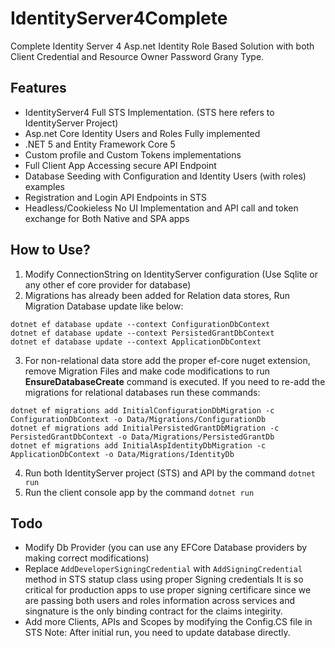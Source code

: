 # IdentityServer4Complete
Complete Identity Server 4 Asp.net Identity Role Based Solution with both Client Credential and Resource Owner Password Grany Type. 

## Features
- IdentityServer4 Full STS Implementation. (STS here refers to IdentityServer Project)
- Asp.net Core Identity Users and Roles Fully implemented
- .NET 5 and Entity Framework Core 5
- Custom profile and Custom Tokens implementations
- Full Client App Accessing secure API Endpoint
- Database Seeding with Configuration and Identity Users (with roles) examples
- Registration and Login API Endpoints in STS
- Headless/Cookieless No UI Implementation and API call and token exchange for Both Native and SPA apps


## How to Use?
1. Modify ConnectionString on IdentityServer configuration (Use Sqlite or any other ef core provider for database)
2. Migrations has already been added for Relation data stores, Run Migration Database update like below: 
```
dotnet ef database update --context ConfigurationDbContext
dotnet ef database update --context PersistedGrantDbContext
dotnet ef database update --context ApplicationDbContext
```
3. For non-relational data store add the proper ef-core nuget extension, remove Migration Files and make code modifications to run **EnsureDatabaseCreate** command is executed. If you need to re-add the migrations for relational databases run these commands:
```
dotnet ef migrations add InitialConfigurationDbMigration -c ConfigurationDbContext -o Data/Migrations/ConfigurationDb
dotnet ef migrations add InitialPersistedGrantDbMigration -c PersistedGrantDbContext -o Data/Migrations/PersistedGrantDb
dotnet ef migrations add InitialAspIdentityDbMigration -c ApplicationDbContext -o Data/Migrations/IdentityDb
```
4. Run both IdentityServer project (STS) and API by the command `dotnet run`
5. Run the client console app by the command `dotnet run`

## Todo

- Modify Db Provider (you can use any EFCore Database providers by making correct modifications)
- Replace `AddDeveloperSigningCredential` with `AddSigningCredential` method in STS statup class using proper Signing credentials It is so critical for production apps to use proper signing certificare since we are passing both users and roles information across services and singnature is the only binding contract for the claims integirity.
- Add more Clients, APIs and Scopes by modifying the Config.CS file in STS Note: After initial run, you need to update database directly.
